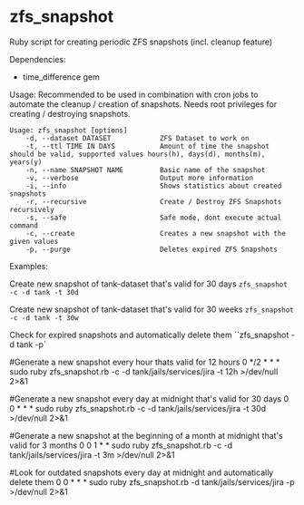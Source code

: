# zfs_snapshot
Ruby script for creating periodic ZFS snapshots (incl. cleanup feature)

Dependencies: 
- time_difference gem

Usage: 
Recommended to be used in combination with cron jobs to automate the cleanup / creation of snapshots. 
Needs root privileges for creating / destroying snapshots.

```
Usage: zfs_snapshot [options]
    -d, --dataset DATASET            ZFS Dataset to work on
    -t, --ttl TIME IN DAYS           Amount of time the snapshot should be valid, supported values hours(h), days(d), months(m), years(y)
    -n, --name SNAPSHOT NAME         Basic name of the snapshot
    -v, --verbose                    Output more information
    -i, --info                       Shows statistics about created snapshots
    -r, --recursive                  Create / Destroy ZFS Snapshots recursively
    -s, --safe                       Safe mode, dont execute actual command
    -c, --create                     Creates a new snapshot with the given values
    -p, --purge                      Deletes expired ZFS Snapshots
```

Examples: 

Create new snapshot of tank-dataset that's valid for 30 days
``zfs_snapshot -c -d tank -t 30d``

Create new snapshot of tank-dataset that's valid for 30 weeks
``zfs_snapshot -c -d tank -t 30w``

Check for expired snapshots and automatically delete them
``zfs_snapshot -d tank -p`

#Generate a new snapshot every hour thats valid for 12 hours
0 */2 * * * sudo ruby zfs_snapshot.rb -c -d tank/jails/services/jira -t 12h >/dev/null 2>&1 

#Generate a new snapshot every day at midnight that's valid for 30 days
0 0 * * * sudo ruby zfs_snapshot.rb -c -d tank/jails/services/jira -t 30d >/dev/null 2>&1

#Generate a new snapshot at the beginning of a month at midnight that's valid for 3 months
0 0 1 * * sudo ruby zfs_snapshot.rb -c -d tank/jails/services/jira -t 3m >/dev/null 2>&1

#Look for outdated snapshots every day at midnight and automatically delete them
0 0 * * * sudo ruby zfs_snapshot.rb -d tank/jails/services/jira -p >/dev/null 2>&1